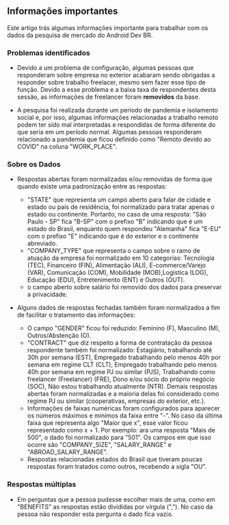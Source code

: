 ## Informações importantes

Este artigo trás algumas informações importante para trabalhar com os dados da pesquisa de mercado do Android Dev BR.

### Problemas identificados

- Devido a um problema de configuração, algumas pessoas que responderam sobre empresa no exterior acabaram sendo obrigadas a responder sobre trabalho freelacer, mesmo sem fazer esse tipo de função. Devido a esse problema e a baixa taxa de respondentes desta sessão, as informações de freelancer foram **removidos** da base.

- A pesquisa foi realizada durante um período de pandemia e isolamento social e, por isso, algumas informações relacionadas a trabalho remoto podem ter sido mal interpretadas e respondidas de forma diferente do que seria em um período normal. Algumas pessoas responderam relacionado a pandemia que ficou definido como "Remoto devido ao COVID" na coluna "WORK_PLACE".

### Sobre os Dados

- Respostas abertas foram normalizadas e/ou removidas de forma que quando existe uma padronização entre as respostas:
  - "STATE" que representa um campo aberto para falar de cidade e estado ou país de residência, foi normalizado para tratar apenas o estado ou continente. Portanto, no caso de uma resposta: "São Paulo - SP" fica "B-SP" com o prefixo "B" indicando que é um estado do Brasil, enquanto quem respondeu "Alemanha" fica "E-EU" com o prefixo "E" indicando que é do exterior e o continente abreviado.
  - "COMPANY_TYPE" que representa o campo sobre o ramo de atuação da empresa foi normalizado em 10 categorias: Tecnologia (TEC), Financeiro (FIN), Alimentação (ALI), E-commerce/Varejo (VAR), Comunicação (COM), Mobilidade (MOB),Logística (LOG), Educação (EDU), Entretenimento (ENT) e Outros (OUT).
  - o campo aberto sobre salário foi removido dos dados para preservar a privacidade.

- Alguns dados de respostas fechadas também foram normalizados a fim de facilitar o tratamento das informações:
  - O campo "GENDER" ficou foi reduzido: Feminino (F), Masculino (M), Outros/Abstenção (O).
  - "CONTRACT" que diz respeito a forma de contratação da pessoa respondente também foi normalizado: Estagiário, trabalhando até 30h por semana (EST), Empregado trabalhando pelo menos 40h por semana em regime CLT (CLT), Empregado trabalhando pelo menos 40h por semana em regime PJ ou similar (PJS), Trabalhando como freelancer (Freelancer) (FRE), Dono e/ou sócio do próprio negócio (SOC), Não estou trabalhando atualmente (NTR). Demais respostas abertas foram normalizadas e a maioria delas foi considerado como regime PJ ou similar (cooperativas, empresas do exterior, etc.).
  - Informações de faixas numéricas foram configurados para aparecer os números máximos e mínimos da faixa entre "-". No caso da última faixa que representa algo "Maior que x", esse valor ficou representado como x + 1. Por exemplo: ara uma resposta "Mais de 500", o dado foi normalizado para "501". Os campos em que isso ocorre são "COMPANY_SIZE", "SALARY_RANGE" e "ABROAD_SALARY_RANGE".
  - Respostas relacionadas estados do Brasil que tiveram poucas respostas foram tratados como outros, recebendo a sigla "OU".


### Respostas múltiplas

- Em perguntas que a pessoa pudesse escolher mais de uma, como em "BENEFITS" as respostas estão divididas por vírgula (","). No caso da pessoa não responder esta pergunta o dado fica vazio.
